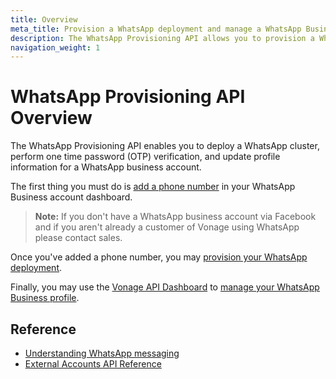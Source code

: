 ```yaml
---
title: Overview
meta_title: Provision a WhatsApp deployment and manage a WhatsApp Business profile with the WhatsApp Provisioning API. 
description: The WhatsApp Provisioning API allows you to provision a WhatsApp deployment, perform one time password (OTP) verification, and manage a WhatsApp Business profile. 
navigation_weight: 1
---
```


# WhatsApp Provisioning API Overview

The WhatsApp Provisioning API enables you to deploy a WhatsApp cluster, perform one time password (OTP) verification, and update profile information for a WhatsApp business account.

The first thing you must do is [add a phone number](/messages/whatsapp-provisioning/add-phone-number) in your WhatsApp Business account dashboard.

> **Note:** If you don't have a WhatsApp business account via Facebook and if you aren't already a customer of Vonage using WhatsApp please contact sales.

Once you've added a phone number, you may [provision your WhatsApp deployment](/messages/whatsapp-provisioning/provision-deployment).

Finally, you may use the [Vonage API Dashboard](https://dashboard.nexmo.com/messages/social-channels) to [manage your WhatsApp Business profile](/messages/whatsapp-provisioning/manage-profile).

## Reference

* [Understanding WhatsApp messaging](/messages/concepts/whatsapp)
* [External Accounts API Reference](/api/whatsapp-provisioning)
